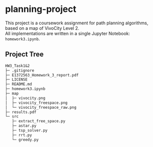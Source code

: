 # planning-project

This project is a coursework assignment for path planning algorithms, based on a map of VivoCity Level 2.  
All implementations are written in a single Jupyter Notebook: `homework3.ipynb`.

## Project Tree

```txt
HW3_Task1&2
├─ .gitignore
├─ E1372563_Homework_3_report.pdf
├─ LICENSE
├─ README.md
├─ homework3.ipynb
├─ map
│  ├─ vivocity.png
│  ├─ vivocity_freespace.png
│  └─ vivocity_freespace_raw.png
├─ results.pdf
└─ src
   ├─ extract_free_space.py
   ├─ astar.py
   ├─ tsp_solver.py
   ├─ rrt.py
   └─ greedy.py
